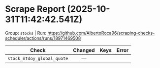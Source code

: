 # Scrape Report (2025-10-31T11:42:42.541Z)

Group: `stocks`  |  Run: https://github.com/AlbertoRoca96/scraping-checks-scheduler/actions/runs/18971469508

| Check | Changed | Keys | Error |
|---|:---:|:--|:--|
| `stock_ntdoy_global_quote` | — |  |  |
